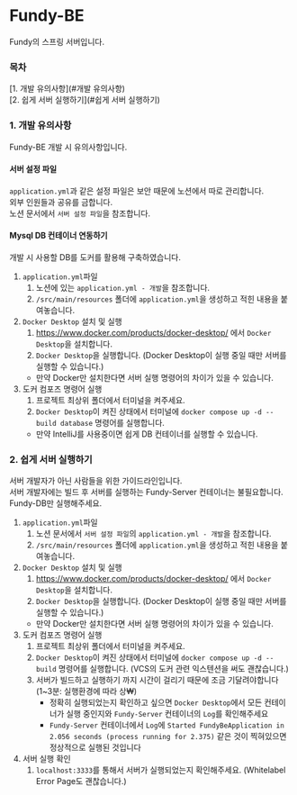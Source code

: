 # Fundy-BE
Fundy의 스프링 서버입니다.
### 목차
[1. 개발 유의사항](#개발 유의사항)   
[2. 쉽게 서버 실행하기](#쉽게 서버 실행하기)

### 1. 개발 유의사항
Fundy-BE 개발 시 유의사항입니다.
#### 서버 설정 파일
`application.yml`과 같은 설정 파일은 보안 때문에 노션에서 따로 관리합니다.  
외부 인원들과 공유를 금합니다.   
노션 문서에서 `서버 설정 파일`을 참조합니다.
#### Mysql DB 컨테이너 연동하기
개발 시 사용할 DB를 도커를 활용해 구축하였습니다.
1. `application.yml`파일
   1. 노션에 있는 `application.yml - 개발`을 참조합니다.
   2. `/src/main/resources` 폴더에 `application.yml`을 생성하고 적힌 내용을 붙여놓습니다.
2. `Docker Desktop` 설치 및 실행
   1. https://www.docker.com/products/docker-desktop/ 에서 `Docker Desktop`을 설치합니다.
   2. `Docker Desktop`을 실행합니다. (Docker Desktop이 실행 중일 때만 서버를 실행할 수 있습니다.)
   - 만약 Docker만 설치한다면 서버 실행 명령어의 차이가 있을 수 있습니다.
3. 도커 컴포즈 명령어 실행
   1. 프로젝트 최상위 폴더에서 터미널을 켜주세요.
   2. `Docker Desktop`이 켜진 상태에서 터미널에 `docker compose up -d --build database` 명령어를 실행합니다.
   - 만약 IntelliJ를 사용중이면 쉽게 DB 컨테이너를 실행할 수 있습니다.


### 2. 쉽게 서버 실행하기 
서버 개발자가 아닌 사람들을 위한 가이드라인입니다.    
서버 개발자에는 빌드 후 서버를 실행하는 Fundy-Server 컨테이너는 불필요합니다. Fundy-DB만 실행해주세요.
1. `application.yml`파일
   1. 노션 문서에서 `서버 설정 파일`의 `application.yml - 개발`을 참조합니다.
   2. `/src/main/resources` 폴더에 `application.yml`을 생성하고 적힌 내용을 붙여놓습니다.
2. `Docker Desktop` 설치 및 실행
   1. https://www.docker.com/products/docker-desktop/ 에서 `Docker Desktop`을 설치합니다.
   2. `Docker Desktop`을 실행합니다. (Docker Desktop이 실행 중일 때만 서버를 실행할 수 있습니다.)
   - 만약 Docker만 설치한다면 서버 실행 명령어의 차이가 있을 수 있습니다.
3. 도커 컴포즈 명령어 실행
   1. 프로젝트 최상위 폴더에서 터미널을 켜주세요.
   2. `Docker Desktop`이 켜진 상태에서 터미널에 `docker compose up -d --build` 명령어를 실행합니다. (VCS의 도커 관련 익스텐션을 써도 괜찮습니다.)
   3. 서버가 빌드하고 실행하기 까지 시간이 걸리기 때문에 조금 기달려야합니다(1~3분: 실행환경에 따라 상₩)
      - 정확히 실행되었는지 확인하고 싶으면 `Docker Desktop`에서 모든 컨테이너가 실행 중인지와 `Fundy-Server` 컨테이너의 `Log`를 확인해주세요
      - `Fundy-Server` 컨테이너에서 `Log`에 `Started FundyBeApplication in 2.056 seconds (process running for 2.375)` 같은 것이 찍혀있으면 정상적으로 실행된 것입니다
4. 서버 실행 확인
    1. `localhost:3333`를 통해서 서버가 실행되었는지 확인해주세요. (Whitelabel Error Page도 괜찮습니다.)
